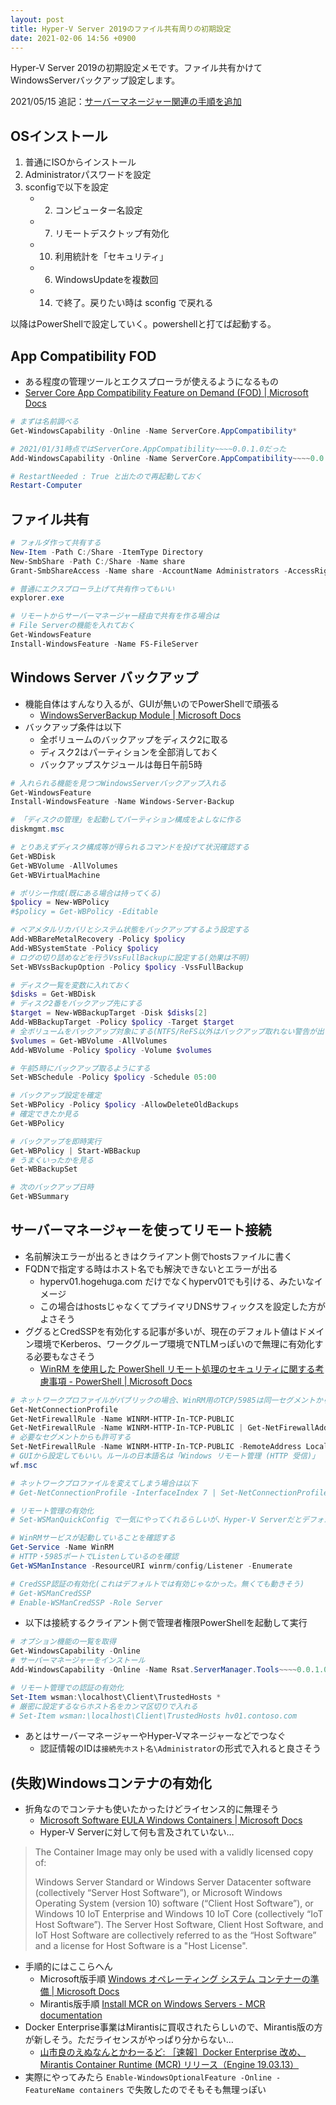 ```yaml
---
layout: post
title: Hyper-V Server 2019のファイル共有周りの初期設定
date: 2021-02-06 14:56 +0900
---
```

Hyper-V Server 2019の初期設定メモです。ファイル共有かけてWindowsServerバックアップ設定します。

2021/05/15 追記：[サーバーマネージャー関連の手順を追加](https://github.com/maeda577/maeda577.github.io/commit/3bf24245941b1fb29877f5561ae18dd71c58c3b4)

## OSインストール
1. 普通にISOからインストール
1. Administratorパスワードを設定
1. sconfigで以下を設定
    * 2) コンピューター名設定
    * 7) リモートデスクトップ有効化
    * 10) 利用統計を「セキュリティ」
    * 6) WindowsUpdateを複数回
    * 14) で終了。戻りたい時は sconfig で戻れる

以降はPowerShellで設定していく。powershellと打てば起動する。

## App Compatibility FOD
* ある程度の管理ツールとエクスプローラが使えるようになるもの
* [Server Core App Compatibility Feature on Demand (FOD) \| Microsoft Docs](https://docs.microsoft.com/en-us/windows-server/get-started-19/install-fod-19)

``` powershell
# まずは名前調べる
Get-WindowsCapability -Online -Name ServerCore.AppCompatibility*

# 2021/01/31時点ではServerCore.AppCompatibility~~~~0.0.1.0だった
Add-WindowsCapability -Online -Name ServerCore.AppCompatibility~~~~0.0.1.0

# RestartNeeded : True と出たので再起動しておく
Restart-Computer
```

## ファイル共有

``` powershell
# フォルダ作って共有する
New-Item -Path C:/Share -ItemType Directory
New-SmbShare -Path C:/Share -Name share
Grant-SmbShareAccess -Name share -AccountName Administrators -AccessRight Full

# 普通にエクスプローラ上げて共有作ってもいい
explorer.exe

# リモートからサーバーマネージャー経由で共有を作る場合は
# File Serverの機能を入れておく
Get-WindowsFeature
Install-WindowsFeature -Name FS-FileServer
```

## Windows Server バックアップ
* 機能自体はすんなり入るが、GUIが無いのでPowerShellで頑張る
    * [WindowsServerBackup Module \| Microsoft Docs](https://docs.microsoft.com/en-us/powershell/module/windowserverbackup/?view=winserver2012r2-ps)
* バックアップ条件は以下
    * 全ボリュームのバックアップをディスク2に取る
    * ディスク2はパーティションを全部消しておく
    * バックアップスケジュールは毎日午前5時

``` powershell
# 入れられる機能を見つつWindowsServerバックアップ入れる
Get-WindowsFeature
Install-WindowsFeature -Name Windows-Server-Backup

# 「ディスクの管理」を起動してパーティション構成をよしなに作る
diskmgmt.msc

# とりあえずディスク構成等が得られるコマンドを投げて状況確認する
Get-WBDisk
Get-WBVolume -AllVolumes
Get-WBVirtualMachine

# ポリシー作成(既にある場合は持ってくる)
$policy = New-WBPolicy
#$policy = Get-WBPolicy -Editable

# ベアメタルリカバリとシステム状態をバックアップするよう設定する
Add-WBBareMetalRecovery -Policy $policy
Add-WBSystemState -Policy $policy
# ログの切り詰めなどを行うVssFullBackupに設定する(効果は不明)
Set-WBVssBackupOption -Policy $policy -VssFullBackup

# ディスク一覧を変数に入れておく
$disks = Get-WBDisk
# ディスク2番をバックアップ先にする
$target = New-WBBackupTarget -Disk $disks[2]
Add-WBBackupTarget -Policy $policy -Target $target
# 全ボリュームをバックアップ対象にする(NTFS/ReFS以外はバックアップ取れない警告が出るが気にしない)
$volumes = Get-WBVolume -AllVolumes
Add-WBVolume -Policy $policy -Volume $volumes

# 午前5時にバックアップ取るようにする
Set-WBSchedule -Policy $policy -Schedule 05:00

# バックアップ設定を確定
Set-WBPolicy -Policy $policy -AllowDeleteOldBackups
# 確定できたか見る
Get-WBPolicy

# バックアップを即時実行
Get-WBPolicy | Start-WBBackup
# うまくいったかを見る
Get-WBBackupSet

# 次のバックアップ日時
Get-WBSummary
```

## サーバーマネージャーを使ってリモート接続
* 名前解決エラーが出るときはクライアント側でhostsファイルに書く
* FQDNで指定する時はホスト名でも解決できないとエラーが出る
    * hyperv01.hogehuga.com だけでなくhyperv01でも引ける、みたいなイメージ
    * この場合はhostsじゃなくてプライマリDNSサフィックスを設定した方がよさそう
* ググるとCredSSPを有効化する記事が多いが、現在のデフォルト値はドメイン環境でKerberos、ワークグループ環境でNTLMっぽいので無理に有効化する必要もなさそう
    * [WinRM を使用した PowerShell リモート処理のセキュリティに関する考慮事項 - PowerShell \| Microsoft Docs](https://docs.microsoft.com/ja-jp/powershell/scripting/learn/remoting/winrmsecurity?view=powershell-7.1)

``` powershell
# ネットワークプロファイルがパブリックの場合、WinRM用のTCP/5985は同一セグメントからしか繋がらない
Get-NetConnectionProfile
Get-NetFirewallRule -Name WINRM-HTTP-In-TCP-PUBLIC
Get-NetFirewallRule -Name WINRM-HTTP-In-TCP-PUBLIC | Get-NetFirewallAddressFilter
# 必要なセグメントからも許可する
Set-NetFirewallRule -Name WINRM-HTTP-In-TCP-PUBLIC -RemoteAddress LocalSubnet,172.16.0.0/255.240.0.0,192.168.0.0/255.255.0.0
# GUIから設定してもいい。ルールの日本語名は「Windows リモート管理 (HTTP 受信)」
wf.msc

# ネットワークプロファイルを変えてしまう場合は以下
# Get-NetConnectionProfile -InterfaceIndex 7 | Set-NetConnectionProfile -NetworkCategory Private

# リモート管理の有効化
# Set-WSManQuickConfig で一気にやってくれるらしいが、Hyper-V Serverだとデフォルトで有効化されいるっぽい

# WinRMサービスが起動していることを確認する
Get-Service -Name WinRM
# HTTP・5985ポートでListenしているのを確認
Get-WSManInstance -ResourceURI winrm/config/Listener -Enumerate

# CredSSP認証の有効化(これはデフォルトでは有効じゃなかった。無くても動きそう)
# Get-WSManCredSSP
# Enable-WSManCredSSP -Role Server
```

* 以下は接続するクライアント側で管理者権限PowerShellを起動して実行

``` powershell
# オプション機能の一覧を取得
Get-WindowsCapability -Online
# サーバーマネージャーをインストール
Add-WindowsCapability -Online -Name Rsat.ServerManager.Tools~~~~0.0.1.0

# リモート管理での認証の有効化
Set-Item wsman:\localhost\Client\TrustedHosts *
# 厳密に設定するならホスト名をカンマ区切りで入れる
# Set-Item wsman:\localhost\Client\TrustedHosts hv01.contoso.com
```

* あとはサーバーマネージャーやHyper-Vマネージャーなどでつなぐ
    * 認証情報のIDは`接続先ホスト名\Administrator`の形式で入れると良さそう

## (失敗)Windowsコンテナの有効化
* 折角なのでコンテナも使いたかったけどライセンス的に無理そう
    * [Microsoft Software EULA Windows Containers \| Microsoft Docs](https://docs.microsoft.com/ja-jp/virtualization/windowscontainers/images-eula)
    * Hyper-V Serverに対して何も言及されていない…

> The Container Image may only be used with a validly licensed copy of:
>
> Windows Server Standard or Windows Server Datacenter software (collectively “Server Host Software”), or Microsoft Windows Operating System (version 10) software (“Client Host Software”), or Windows 10 IoT Enterprise and Windows 10 IoT Core (collectively “IoT Host Software”). The Server Host Software, Client Host Software, and IoT Host Software are collectively referred to as the “Host Software” and a license for Host Software is a "Host License".

* 手順的にはここらへん
    * Microsoft版手順 [Windows オペレーティング システム コンテナーの準備 \| Microsoft Docs](https://docs.microsoft.com/ja-jp/virtualization/windowscontainers/quick-start/set-up-environment?tabs=Windows-Server)
    * Mirantis版手順 [Install MCR on Windows Servers - MCR documentation](https://docs.mirantis.com/mcr/20.10/install/mcr-windows.html)
* Docker Enterprise事業はMirantisに買収されたらしいので、Mirantis版の方が新しそう。ただライセンスがやっぱり分からない…
    * [山市良のえぬなんとかわーるど: ［速報］Docker Enterprise 改め、Mirantis Container Runtime (MCR) リリース（Engine 19.03.13）](https://yamanxworld.blogspot.com/2020/11/docker-enterprise-mirantis-container.html)
* 実際にやってみたら `Enable-WindowsOptionalFeature -Online -FeatureName containers` で失敗したのでそもそも無理っぽい
